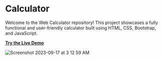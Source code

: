 # Calculator
Welcome to the Web Calculator repository! This project showcases a fully functional and user-friendly calculator built using HTML, CSS, Bootstrap, and JavaScript.

[**Try the Live Demo**](https://mujahid191.github.io/Calculator/)

![Screenshot 2023-09-17 at 3 12 59 AM](https://github.com/Mujahid191/Calculator/assets/107375586/7dbb8343-44f7-4d50-9b5e-42f1281a9d8c)

